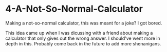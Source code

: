 # 4-A-Not-So-Normal-Calculator
Making a not-so-normal calculator, this was meant for a joke? I got bored.

This idea came up when I was dicussing with a friend about making
a calculator that only gives out the wrong answer.
I should've went more in depth in this.
Probably come back in the future to add more shenanigans.
